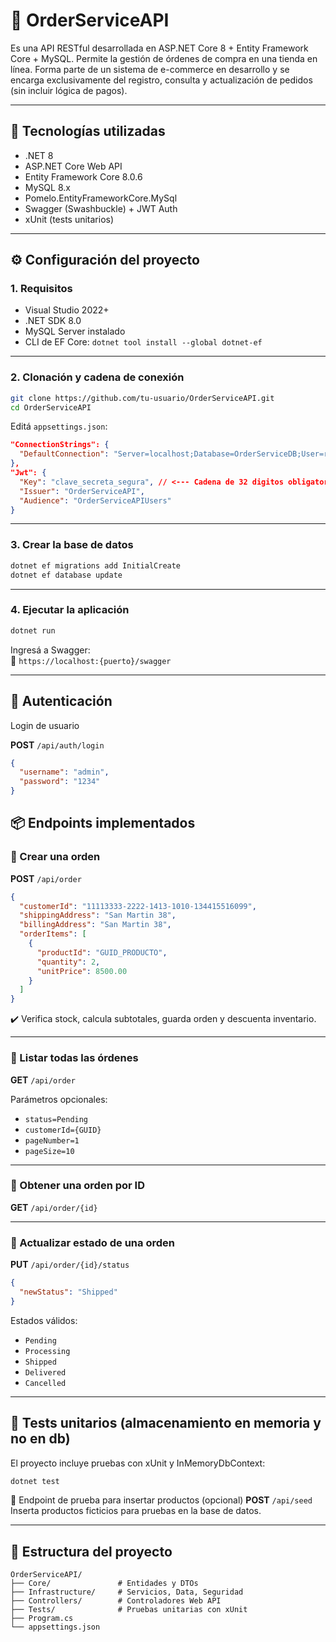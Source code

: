# 🛒 OrderServiceAPI

Es una API RESTful desarrollada en ASP.NET Core 8 + Entity Framework Core + MySQL. Permite la gestión de órdenes de compra en una tienda en línea. Forma parte de un sistema de e-commerce en desarrollo y se encarga exclusivamente del registro, consulta y actualización de pedidos (sin incluir lógica de pagos).

---

## 🚀 Tecnologías utilizadas

- .NET 8
- ASP.NET Core Web API
- Entity Framework Core 8.0.6
- MySQL 8.x
- Pomelo.EntityFrameworkCore.MySql
- Swagger (Swashbuckle) + JWT Auth
- xUnit (tests unitarios)

---

## ⚙️ Configuración del proyecto

### 1. Requisitos

- Visual Studio 2022+
- .NET SDK 8.0
- MySQL Server instalado
- CLI de EF Core: `dotnet tool install --global dotnet-ef`

---

### 2. Clonación y cadena de conexión

```bash
git clone https://github.com/tu-usuario/OrderServiceAPI.git
cd OrderServiceAPI
```

Editá `appsettings.json`:

```json
"ConnectionStrings": {
  "DefaultConnection": "Server=localhost;Database=OrderServiceDB;User=root;Password=tu_contraseña;"
},
"Jwt": {
  "Key": "clave_secreta_segura", // <--- Cadena de 32 digitos obligatoria
  "Issuer": "OrderServiceAPI",
  "Audience": "OrderServiceAPIUsers"
}
```

---

### 3. Crear la base de datos

```bash
dotnet ef migrations add InitialCreate
dotnet ef database update
```

---

### 4. Ejecutar la aplicación

```bash
dotnet run
```

Ingresá a Swagger:  
📍 `https://localhost:{puerto}/swagger`

---

## 🔑 Autenticación
Login de usuario

**POST** `/api/auth/login`
```json
{
  "username": "admin",
  "password": "1234"
}
```

## 📦 Endpoints implementados

### 🔹 Crear una orden

**POST** `/api/order`

```json
{
  "customerId": "11113333-2222-1413-1010-134415516099",
  "shippingAddress": "San Martin 38",
  "billingAddress": "San Martin 38",
  "orderItems": [
    {
      "productId": "GUID_PRODUCTO",
      "quantity": 2,
      "unitPrice": 8500.00
    }
  ]
}
```

✔️ Verifica stock, calcula subtotales, guarda orden y descuenta inventario.

---

### 🔹 Listar todas las órdenes

**GET** `/api/order`

Parámetros opcionales:

- `status=Pending`
- `customerId={GUID}`
- `pageNumber=1`
- `pageSize=10`

---

### 🔹 Obtener una orden por ID

**GET** `/api/order/{id}`

---

### 🔹 Actualizar estado de una orden

**PUT** `/api/order/{id}/status`

```json
{
  "newStatus": "Shipped"
}
```

Estados válidos:
- `Pending`
- `Processing`
- `Shipped`
- `Delivered`
- `Cancelled`

---

## 🧪 Tests unitarios (almacenamiento en memoria y no en db)
El proyecto incluye pruebas con xUnit y InMemoryDbContext:
```bash
dotnet test
```

🔹 Endpoint de prueba para insertar productos (opcional)
**POST** `/api/seed`  
Inserta productos ficticios para pruebas en la base de datos.

---

## 🧠 Estructura del proyecto

```
OrderServiceAPI/
├── Core/               # Entidades y DTOs
├── Infrastructure/     # Servicios, Data, Seguridad
├── Controllers/        # Controladores Web API
├── Tests/              # Pruebas unitarias con xUnit
├── Program.cs
└── appsettings.json
```
